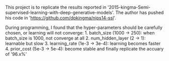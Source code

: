 This project is to replicate the results reported in '2015-kingma-Semi-supervised-learning-with-deep-generative-models'.
The author has pushed his code in 'https://github.com/dpkingma/nips14-ssl'.

During programming, I found that the hyper-parameters should be carefully chosen, or learning will not converge:
    1. batch_size (1000 -> 250): when batch_size is 1000, not converge at all
    2. num_hidden_layer (2 -> 1): learnable but slow
    3. learning_rate (1e-3 -> 3e-4): learning becomes faster
    4. prior_cost (5e-3 -> 5e-4): become stable and finally replicate the accuary of '96.x%'